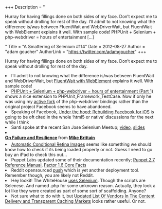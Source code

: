 +++
Description = "<p>Hurray for having fillings done on both sides of my face. Don’t expect me to speak without drolling for rest of the day. I’ll admit to not knowing what the difference is/was between FluentWait and WebDriverWait, but FluentWait with WebElement explains it well. With sample code! PHPUnit + Selenium + php-webdriver = hours of entertainment […]</p>"
Title = "A Smattering of Selenium #114"
Date = 2012-08-27
Author = "adam goucher"
AuthorLink = "https://twitter.com/adamgoucher"
+++

<p>Hurray for having fillings done on both sides of my face. Don&#8217;t expect me to speak without drolling for rest of the day.</p>
<li>I&#8217;ll admit to not knowing what the difference is/was between FluentWait and WebDriverWait, but <a href="http://seleniumsimplified.com/?p=340">FluentWait with WebElement</a> explains it well. With sample code!</li>
<li><a href="http://www.digbymarksit.com/2012/08/18/phpunit-selenium-php-webdriver-hours-of-entertainment-part-1/">PHPUnit + Selenium + php-webdriver = hours of entertainment (Part 1)</a> shows a nice extension to PHPUnit_Framework_TestCase. Now if only he was using my <a href="https://github.com/Element-34/php-webdriver">active fork</a> of the php-webdriver bindings rather than the original project Facebook seems to have abandoned.</li>
<li>Speaking of Facebook, <a href="https://www.facebook.com/notes/facebook-engineering/under-the-hood-rebuilding-facebook-for-ios/10151036091753920">Under the hood: Rebuilding Facebook for iOS</a> is going to be oft cited in the whole &#8216;html5 or native&#8217; discussions for the next while I think</li>
<li>Santi spoke at the recent San Jose Selenium Meetup; <a href="https://my.adobeconnect.com/p3xgh7qcvdn?launcher=false&amp;fcsContent=true&amp;pbMode=normal">video</a>, <a href="https://docs.google.com/presentation/d/1bayh58Xhz8eBjxZvYZoxfvYcWnC9fiAP-h7LklLxGjo/edit?pli=1#slide=id.p">slides</a></li>
<li><!-- SlideShare error: id is missing or has illegal characters -->
<div style="margin-bottom:5px;"> <strong> <a href="http://www.slideshare.net/mikebrittain/on-failure-and-resilience" title="On Failure and Resilience" target="_blank">On Failure and Resilience</a> </strong> from <strong><a href="http://www.slideshare.net/mikebrittain" target="_blank">Mike Brittain</a></strong> </div>
</li>
<li><a href="http://shauninman.com/tmp/retina/">Automatic Conditional Retina Images</a> seems like something we should know how to check if its being loaded properly or not. Guess I need to go buy an iPad to check this out&#8230;</li>
<li>Puppet Labs updated some of their documentation recently; <a href="http://docs.puppetlabs.com/puppet/2.7/reference/">Puppet 2.7 Reference Manual</a>, <a href="http://docs.puppetlabs.com/facter/1.6/core_facts.html">Factor 1.6 Core Facts</a></li>
<li>Reddit opensourced <a href="https://github.com/reddit/push">push</a> which is yet another deployment tool. Remember though, you are likely not Reddit.</li>
<li>Hey lookit! The WhiteHouse <a href="https://github.com/WhiteHouse/petition/tree/7.x-1.x/selenium">uses Selenium</a>. Though the scripts are Selenese. And named .php for some unknown reason. Actually, they look a lot like they were created as part of some sort of scaffolding. Anyone?</li>
<li>Not sure what to do with it, but <a href="http://blog.streamingmedia.com/the_business_of_online_vi/2012/08/updated-list-of-vendors-in-the-content-delivery-and-transparent-caching-markets.html">Updated List Of Vendors In The Content Delivery and Transparent Caching Markets</a> looks rather useful. Or not.</li>
</ul>

